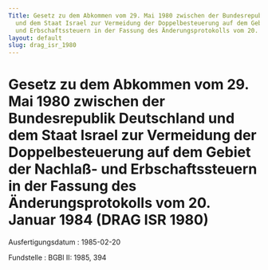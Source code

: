 ```yaml
---
Title: Gesetz zu dem Abkommen vom 29. Mai 1980 zwischen der Bundesrepublik Deutschland
  und dem Staat Israel zur Vermeidung der Doppelbesteuerung auf dem Gebiet der Nachlaß-
  und Erbschaftssteuern in der Fassung des Änderungsprotokolls vom 20. Januar 1984
layout: default
slug: drag_isr_1980
---
```


# Gesetz zu dem Abkommen vom 29. Mai 1980 zwischen der Bundesrepublik Deutschland und dem Staat Israel zur Vermeidung der Doppelbesteuerung auf dem Gebiet der Nachlaß- und Erbschaftssteuern in der Fassung des Änderungsprotokolls vom 20. Januar 1984 (DRAG ISR 1980)

Ausfertigungsdatum
:   1985-02-20

Fundstelle
:   BGBl II: 1985, 394


